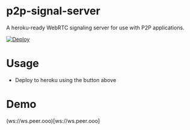 # p2p-signal-server

A heroku-ready WebRTC signaling server for use with P2P applications.

[![Deploy](https://www.herokucdn.com/deploy/button.svg)](https://heroku.com/deploy?template=https://github.com/draeder/p2p-signal-server/)

# Usage

- Deploy to heroku using the button above

# Demo

(ws://ws.peer.ooo)[ws://ws.peer.ooo]
